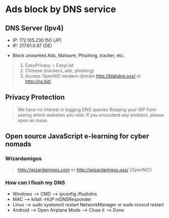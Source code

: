 # Ads block by DNS service

## DNS Server (Ipv4)
- IP: 172.105.230.150 (JP)
- IP: 217.61.0.97 (DE)

* Block unwanted Ads, Malware, Phisihing, tracker, etc.

> 1. EasyPrivacy + EasyList
> 2. Chinese (trackers, ads, phishing)
> 3. Access OpenNIC modern domain http://blahdns.oss/ or http://nx.bit/

## Privacy Protection

> We have no interest in logging DNS queries
> Keeping your ISP from seeing which websites you visit.
> If you encouterd any problem, please open an issue.

## Open source JavaScript e-learning for cyber nomads
### Wizardamigos 
> http://wizardamigos.com or http://wizardamigos.oss/ (OpenNIC)

### How can I flush my DNS 

* Windows --> CMD --> ipconfig /flushdns 
* MAC --> killall -HUP mDNSResponder 
* Linux --> sudo systemctl restart NetworkManager or sudo rcnscd restart 
* Android --> Open Airplane Mode --> Close it --> Done 



